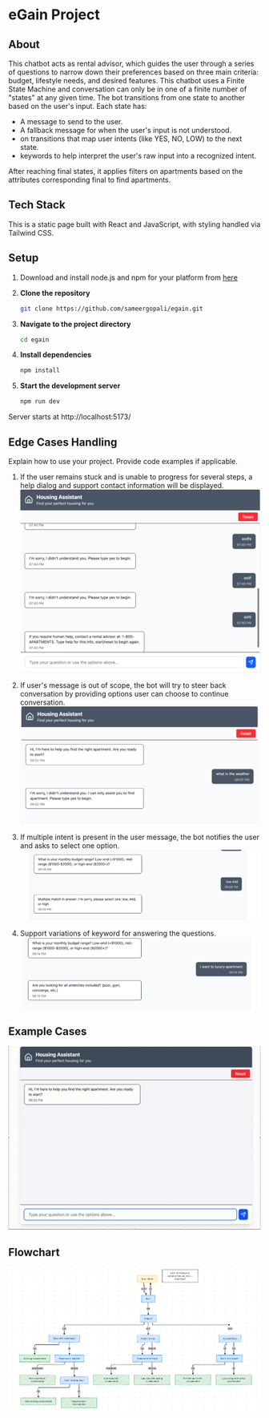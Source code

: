 # eGain Project

## About
This chatbot acts as rental advisor, which guides the user through a series of questions to narrow down their preferences based on three main criteria: budget, lifestyle needs, and desired features. This chatbot uses a Finite State Machine and conversation can only be in one of a finite number of "states" at any given time. The bot transitions from one state to another based on the user's input.   Each state has: 
- A message to send to the user.
- A fallback message for when the user's input is not understood.
- on transitions that map user intents (like YES, NO, LOW) to the next state.
- keywords to help interpret the user's raw input into a recognized intent.

After reaching final states, it applies filters on apartments based on the attributes corresponding final to find apartments.

## Tech Stack
This is a static page built with React and JavaScript, with styling handled via Tailwind CSS.

## Setup
1. Download and install node.js and npm for your platform from [here](https://docs.npmjs.com/downloading-and-installing-node-js-and-npm)

2. **Clone the repository**
    ```bash
    git clone https://github.com/sameergopali/egain.git
    ```

3. **Navigate to the project directory**
    ```bash
    cd egain
    ```
4. **Install dependencies**
    ```bash
    npm install
    ```

5. **Start the development server**
    ```bash
    npm run dev
    ```
Server starts at http://localhost:5173/


## Edge Cases Handling
Explain how to use your project. Provide code examples if applicable.
1. If the user remains stuck and is unable to progress for several steps, a help dialog and support contact information will be displayed.![repeated](public/repeated_failure.png)

2. If user's message is out of scope, the bot will try to steer back conversation by providing options user can choose to continue conversation.
![keyword](public/keyword.png)

3. If multiple intent is present in the user message, the bot notifies the user and asks to select one option.
![multiple](public/multiple.png)

4. Support variations of keyword for answering the questions.
![alt](public/alt.png)

## Example Cases
![demo](public/demo-egain.gif)
## Flowchart
![Workflow](public/workflow.png)